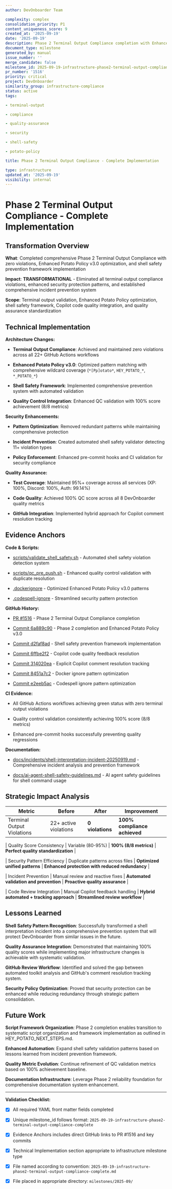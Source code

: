```yaml
---
author: DevOnboarder Team

complexity: complex
consolidation_priority: P1
content_uniqueness_score: 9
created_at: '2025-09-19'
date: '2025-09-19'
description: Phase 2 Terminal Output Compliance completion with Enhanced Potato Policy v3.0, shell safety framework, and comprehensive quality optimization
document_type: milestone
generated_by: manual
issue_number: ''
merge_candidate: false
milestone_id: 2025-09-19-infrastructure-phase2-terminal-output-compliance-complete
pr_number: '1516'
priority: critical
project: DevOnboarder
similarity_group: infrastructure-compliance
status: active
tags:

- terminal-output

- compliance

- quality-assurance

- security

- shell-safety

- potato-policy

title: Phase 2 Terminal Output Compliance - Complete Implementation

type: infrastructure
updated_at: '2025-09-19'
visibility: internal
---
```


# Phase 2 Terminal Output Compliance - Complete Implementation

## Transformation Overview

**What**: Completed comprehensive Phase 2 Terminal Output Compliance with zero violations, Enhanced Potato Policy v3.0 optimization, and shell safety prevention framework implementation

**Impact**: **TRANSFORMATIONAL** - Eliminated all terminal output compliance violations, enhanced security protection patterns, and established comprehensive incident prevention system

**Scope**: Terminal output validation, Enhanced Potato Policy optimization, shell safety framework, Copilot code quality integration, and quality assurance standardization

## Technical Implementation

**Architecture Changes:**

- **Terminal Output Compliance**: Achieved and maintained zero violations across all 22+ GitHub Actions workflows

- **Enhanced Potato Policy v3.0**: Optimized pattern matching with comprehensive wildcard coverage (`*[Pp]otato*`, `HEY_POTATO_*`, `*_POTATO_*`)

- **Shell Safety Framework**: Implemented comprehensive prevention system with automated validation

- **Quality Control Integration**: Enhanced QC validation with 100% score achievement (8/8 metrics)

**Security Enhancements:**

- **Pattern Optimization**: Removed redundant patterns while maintaining comprehensive protection

- **Incident Prevention**: Created automated shell safety validator detecting 11+ violation types

- **Policy Enforcement**: Enhanced pre-commit hooks and CI validation for security compliance

**Quality Assurance:**

- **Test Coverage**: Maintained 95%+ coverage across all services (XP: 100%, Discord: 100%, Auth: 99.14%)

- **Code Quality**: Achieved 100% QC score across all 8 DevOnboarder quality metrics

- **GitHub Integration**: Implemented hybrid approach for Copilot comment resolution tracking

## Evidence Anchors

**Code & Scripts:**

- [scripts/validate_shell_safety.sh](../../scripts/validate_shell_safety.sh) - Automated shell safety violation detection system

- [scripts/qc_pre_push.sh](../../scripts/qc_pre_push.sh) - Enhanced quality control validation with duplicate resolution

- [.dockerignore](../../.dockerignore) - Optimized Enhanced Potato Policy v3.0 patterns

- [.codespell-ignore](../../.codespell-ignore) - Streamlined security pattern protection

**GitHub History:**

- [PR #1516](https://github.com/theangrygamershowproductions/DevOnboarder/pull/1516) - Phase 2 Terminal Output Compliance completion

- [Commit 6a889c90](https://github.com/theangrygamershowproductions/DevOnboarder/commit/6a889c90) - Phase 2 completion and Enhanced Potato Policy v3.0

- [Commit d2faf8ad](https://github.com/theangrygamershowproductions/DevOnboarder/commit/d2faf8ad) - Shell safety prevention framework implementation

- [Commit 6ffbe2f2](https://github.com/theangrygamershowproductions/DevOnboarder/commit/6ffbe2f2) - Copilot code quality feedback resolution

- [Commit 314020ea](https://github.com/theangrygamershowproductions/DevOnboarder/commit/314020ea) - Explicit Copilot comment resolution tracking

- [Commit 8451a7c2](https://github.com/theangrygamershowproductions/DevOnboarder/commit/8451a7c2) - Docker ignore pattern optimization

- [Commit e2eeb5ac](https://github.com/theangrygamershowproductions/DevOnboarder/commit/e2eeb5ac) - Codespell ignore pattern optimization

**CI Evidence:**

- All GitHub Actions workflows achieving green status with zero terminal output violations

- Quality control validation consistently achieving 100% score (8/8 metrics)

- Enhanced pre-commit hooks successfully preventing quality regressions

**Documentation:**

- [docs/incidents/shell-interpretation-incident-20250919.md](../../docs/incidents/shell-interpretation-incident-20250919.md) - Comprehensive incident analysis and prevention framework

- [docs/ai-agent-shell-safety-guidelines.md](../../docs/ai-agent-shell-safety-guidelines.md) - AI agent safety guidelines for shell command usage

## Strategic Impact Analysis

| Metric | Before | After | Improvement |
|--------|--------|-------|------------|
| Terminal Output Violations | 22+ active violations | **0 violations** | **100% compliance achieved** |

| Quality Score Consistency | Variable (80-95%) | **100% (8/8 metrics)** | **Perfect quality standardization** |

| Security Pattern Efficiency | Duplicate patterns across files | **Optimized unified patterns** | **Enhanced protection with reduced redundancy** |

| Incident Prevention | Manual review and reactive fixes | **Automated validation and prevention** | **Proactive quality assurance** |

| Code Review Integration | Manual Copilot feedback handling | **Hybrid automated + tracking approach** | **Streamlined review workflow** |

## Lessons Learned

**Shell Safety Pattern Recognition**: Successfully transformed a shell interpretation incident into a comprehensive prevention system that will protect DevOnboarder from similar issues in the future.

**Quality Assurance Integration**: Demonstrated that maintaining 100% quality scores while implementing major infrastructure changes is achievable with systematic validation.

**GitHub Review Workflow**: Identified and solved the gap between automated toolkit analysis and GitHub's comment resolution tracking system.

**Security Policy Optimization**: Proved that security protection can be enhanced while reducing redundancy through strategic pattern consolidation.

## Future Work

**Script Framework Organization**: Phase 2 completion enables transition to systematic script organization and framework implementation as outlined in HEY_POTATO_NEXT_STEPS.md.

**Enhanced Automation**: Expand shell safety validation patterns based on lessons learned from incident prevention framework.

**Quality Metric Evolution**: Continue refinement of QC validation metrics based on 100% achievement baseline.

**Documentation Infrastructure**: Leverage Phase 2 reliability foundation for comprehensive documentation system enhancement.

---

**Validation Checklist:**

- [x] All required YAML front matter fields completed

- [x] Unique milestone_id follows format: `2025-09-19-infrastructure-phase2-terminal-output-compliance-complete`

- [x] Evidence Anchors includes direct GitHub links to PR #1516 and key commits

- [x] Technical Implementation section appropriate to infrastructure milestone type

- [x] File named according to convention: `2025-09-19-infrastructure-phase2-terminal-output-compliance-complete.md`

- [x] File placed in appropriate directory: `milestones/2025-09/`
